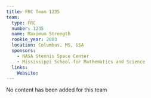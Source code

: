 ```yaml
---
title: FRC Team 1235
team:
  type: FRC
  number: 1235
  name: Maximum Strength
  rookie_year: 2003
  location: Columbus, MS, USA
  sponsors:
    - NASA Stennis Space Center
    - Mississippi School for Mathematics and Science
  links:
    Website: 
---
```

No content has been added for this team